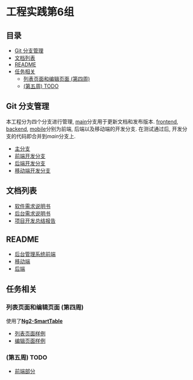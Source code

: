 # 工程实践第6组

## 目录

<!-- vim-markdown-toc GFM -->

* [Git 分支管理](#git-分支管理)
* [文档列表](#文档列表)
* [README](#readme)
* [任务相关](#任务相关)
    * [列表页面和编辑页面 (第四周)](#列表页面和编辑页面-第四周)
    * [(第五周) TODO](#第五周-todo)

<!-- vim-markdown-toc -->

##  Git 分支管理

本工程分为四个分支进行管理, [main](https://github.com/N1ckstrong/gongchengshijian)分支用于更新文档和发布版本.
[frontend](https://github.com/N1ckstrong/gongchengshijian/tree/frontend),
[backend](https://github.com/N1ckstrong/gongchengshijian/tree/backend),
[mobile](https://github.com/N1ckstrong/gongchengshijian/tree/mobile)分别为前端, 后端以及移动端的开发分支.
在测试通过后, 开发分支的代码即合并到*main*分支上.

+ [主分支](https://github.com/N1ckstrong/gongchengshijian)
+ [前端开发分支](https://github.com/N1ckstrong/gongchengshijian/tree/frontend)
+ [后端开发分支](https://github.com/N1ckstrong/gongchengshijian/tree/backend)
+ [移动端开发分支](https://github.com/N1ckstrong/gongchengshijian/tree/mobile)

## 文档列表

+ [软件需求说明书](docs/106_到云软件需求说明书.md)
+ [后台需求说明书](docs/106_到云后台需求说明书.md)
+ [项目开发总结报告](docs/106_项目开发总结报告.md)

## README

+ [后台管理系统前端](./ManagementSystem/README.md)
+ [移动端](#)
+ [后端](./Backend/README.md)


## 任务相关

### 列表页面和编辑页面 (第四周)

使用了[**Ng2-SmartTable**](https://akveo.github.io/ng2-smart-table/#/)

+ [列表页面样例](https://gcsj.lidotcircle.ltd/daoyun/dashboard/data-dictionary/dict-list)
+ [编辑页面样例](https://gcsj.lidotcircle.ltd/daoyun/dashboard/data-dictionary/dict-list)

### (第五周) TODO

+ [前端部分](./ManagementSystem/README.md#http拦截器--restful-api--异常页面-第五周)

